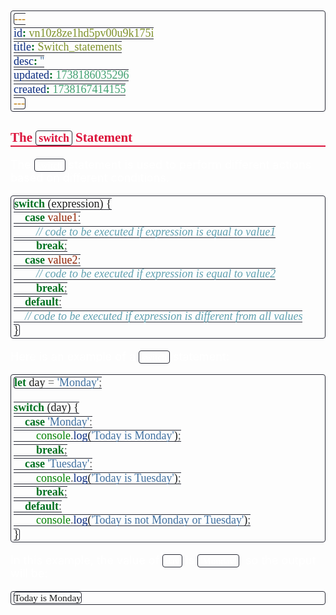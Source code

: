 ```yaml
---
id: vn10z8ze1hd5pv00u9k175i
title: Switch_statements
desc: ''
updated: 1738186035296
created: 1738167414155
---
```


<!--#region styles-->
<style>
    * { font-size: 18px; }
    h1 {
        color: red;
        font-weight: bold;
        border-bottom: 2px solid red; 
        font-family: 'Algerian';
        text-align: center;
        font-size: 2em;
    }
    h2 { 
        color: crimson; 
        font-weight: bold;
        font-family: 'Algerian'; 
        border-bottom: 2px solid crimson;
        font-size: 1.5em;
    }
    h3 { 
        color: rgb(255, 0, 127);
        font-weight: bold;
        text-decoration: underline;
        font-size: 1.2em;
        font-size: 1.2em;
    }
    h4 { 
        color: rgb(0, 255, 255);
        font-weight: bold;
        text-decoration: underline;
        font-size: 1em; 
    }
    h5 { 
        color: darkblue;
        font-weight: bold;
        font-style: italic;
        font-size: 0.9em;
    }
    code {
        font-family: 'Cascadia Code';
        border: 1px solid #282A36; 
        border-radius: 4px; 
        padding: 1px 4px; 
    }
    pre {
        font-family: 'Cascadia Code';
        border: 1px solid #282A36; 
        border-radius: 4px; 
        padding: 1px 4px; 
    }
    p { 
        font-style: 'Cascadia Code';
        color: white;
    }
    li { 
        margin-bottom: 10px;
        font-style: italic;
        font-weight: bold;
        color: orange;
    }
    ul { 
        margin-bottom: 10px;
        font-style: italic;
        font-weight: bold;
        color: orange;
    }
    b {
        font-weight: bold;
        color: rgb(255, 0, 0); 
    }
    u {
        text-decoration: underline;
        font-weight: bold;
        font-style: italic; 
    }
    a {
        color: #98c379;
        text-decoration: none;
    }
        a:hover {
        text-decoration: underline;
    }
    i {
        font-style: italic;
        color: yellow;
    }
</style>
<!--#endregion-->

## The `switch` Statement

The `switch` statement is used to perform different actions based on different conditions.

```javascript
switch (expression) {
    case value1:
        // code to be executed if expression is equal to value1
        break;
    case value2:
        // code to be executed if expression is equal to value2
        break;
    default:
    // code to be executed if expression is different from all values
}
```

Here is an example of a `switch` statement:

```javascript
let day = 'Monday';

switch (day) {
    case 'Monday':
        console.log('Today is Monday');
        break;
    case 'Tuesday':
        console.log('Today is Tuesday');
        break;
    default:
        console.log('Today is not Monday or Tuesday');
}
```

In this example, the value of `day` is `'Monday'`, so the output will be:

```
Today is Monday
```
